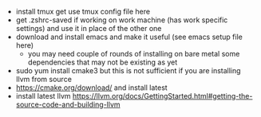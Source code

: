 * install tmux get use tmux config file here 
* get .zshrc-saved if working on work machine (has work specific settings) and use it in place of the other one
* download and install emacs and make it useful (see emacs setup file here)
  * you may need couple of rounds of installing on bare metal some dependencies that may not be existing as yet
* sudo yum install cmake3 but this is not sufficient if you are installing llvm from source 
* https://cmake.org/download/ and install latest 
* install latest llvm https://llvm.org/docs/GettingStarted.html#getting-the-source-code-and-building-llvm


